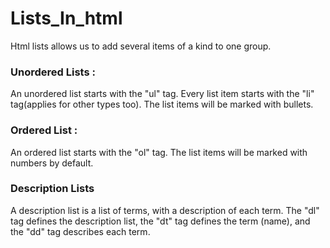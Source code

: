 # <h1>Lists_In_html</h1>

Html lists allows us to add several items of a kind to one group. 

<h3>Unordered Lists :</h3>
<div>An unordered list starts with the "ul" tag. Every list item starts with the "li" tag(applies for other types too). The list items will be marked with bullets.</div>

<h3>Ordered List :</h3>
<div>An ordered list starts with the "ol" tag. The list items will be marked with numbers by default.</div>

<h3>Description Lists</h3>
<div>A description list is a list of terms, with a description of each term. The "dl" tag defines the description list, the "dt" tag defines the term (name), and the "dd" tag describes each term.</div>
